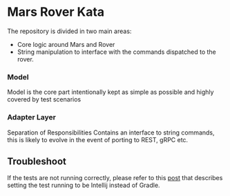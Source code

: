 Mars Rover Kata
==

The repository is divided in two main areas:

* Core logic around Mars and Rover
* String manipulation to interface with the commands dispatched to the rover.

### Model
Model is the core part intentionally kept as simple as possible and highly covered by test scenarios

### Adapter Layer 
Separation of Responsibilities
Contains an interface to string commands, this is likely to evolve in the event of porting to REST, gRPC etc.


## Troubleshoot

If the tests are not running correctly, please refer to
this [post](https://intellij-support.jetbrains.com/hc/en-us/community/posts/360006656399-Run-JUnit-test-from-within-class-test-NOT-GRADLE)
that describes setting the test running to be Intellij instead of Gradle.